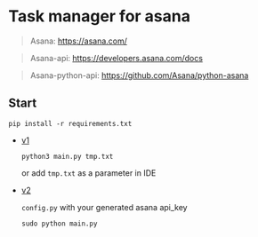 # Task manager for asana

> Asana: https://asana.com/

> Asana-api: https://developers.asana.com/docs

> Asana-python-api: https://github.com/Asana/python-asana

## Start

```pip install -r requirements.txt```

- [v1](https://github.com/fadyat/task_manager/pull/1)

  ```python3 main.py tmp.txt```

  or add `tmp.txt` as a parameter in IDE
- [v2](https://github.com/fadyat/task_manager/pull/2)

  ```config.py``` with your generated asana api_key

  ```sudo python main.py```